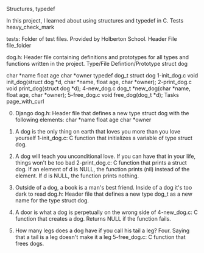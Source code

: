 Structures, typedef

In this project, I learned about using structures and typedef in C. Tests heavy_check_mark

tests: Folder of test files. Provided by Holberton School.
Header File file_folder

dog.h: Header file containing definitions and prototypes for all types and functions written in the project.
Type/File Defintion/Prototype struct dog

char *name
float age
char *owner
typedef dog_t struct dog 1-init_dog.c void init_dog(struct dog *d, char *name, float age, char *owner); 2-print_dog.c void print_dog(struct dog *d); 4-new_dog.c dog_t *new_dog(char *name, float age, char *owner); 5-free_dog.c void free_dog(dog_t *d); Tasks page_with_curl

0. Django
    dog.h: Header file that defines a new type struct dog with the following elements:
        char *name
        float age
        char *owner

1. A dog is the only thing on earth that loves you more than you love yourself
    1-init_dog.c: C function that initializes a variable of type struct dog.

2. A dog will teach you unconditional love. If you can have that in your life, things won't be too bad
    2-print_dog.c: C function that prints a struct dog.
        If an element of d is NULL, the function prints (nil) instead of the element.
        If d is NULL, the function prints nothing.

3. Outside of a dog, a book is a man's best friend. Inside of a dog it's too dark to read
    dog.h: Header file that defines a new type dog_t as a new name for the type struct dog.

4. A door is what a dog is perpetually on the wrong side of
    4-new_dog.c: C function that creates a dog.
        Returns NULL if the function fails.

5. How many legs does a dog have if you call his tail a leg? Four. Saying that a tail is a leg doesn't make it a leg
    5-free_dog.c: C function that frees dogs.
